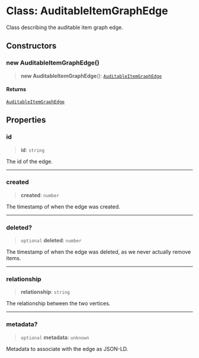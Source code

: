 # Class: AuditableItemGraphEdge

Class describing the auditable item graph edge.

## Constructors

### new AuditableItemGraphEdge()

> **new AuditableItemGraphEdge**(): [`AuditableItemGraphEdge`](AuditableItemGraphEdge.md)

#### Returns

[`AuditableItemGraphEdge`](AuditableItemGraphEdge.md)

## Properties

### id

> **id**: `string`

The id of the edge.

***

### created

> **created**: `number`

The timestamp of when the edge was created.

***

### deleted?

> `optional` **deleted**: `number`

The timestamp of when the edge was deleted, as we never actually remove items.

***

### relationship

> **relationship**: `string`

The relationship between the two vertices.

***

### metadata?

> `optional` **metadata**: `unknown`

Metadata to associate with the edge as JSON-LD.
